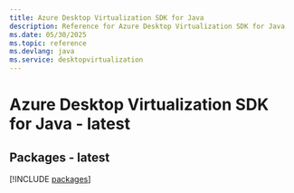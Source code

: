 ```yaml
---
title: Azure Desktop Virtualization SDK for Java
description: Reference for Azure Desktop Virtualization SDK for Java
ms.date: 05/30/2025
ms.topic: reference
ms.devlang: java
ms.service: desktopvirtualization
---
```

# Azure Desktop Virtualization SDK for Java - latest
## Packages - latest
[!INCLUDE [packages](desktop-virtualization-index.md)]